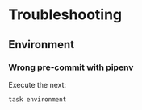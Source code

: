 <!-- Space: DOCKER-UBUNTU-ANSIBLE -->
<!-- Title: Troubleshooting -->

# Troubleshooting

## Environment

### Wrong pre-commit with pipenv

Execute the next:

```{.bash}
task environment
```
